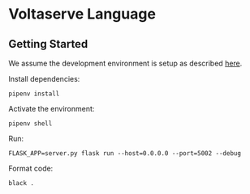 # Voltaserve Language

## Getting Started

We assume the development environment is setup as described [here](../DEVELOPMENT.md).

Install dependencies:

```shell
pipenv install
```

Activate the environment:

```shell
pipenv shell
```

Run:

```shell
FLASK_APP=server.py flask run --host=0.0.0.0 --port=5002 --debug
```

Format code:

```shell
black .
```
